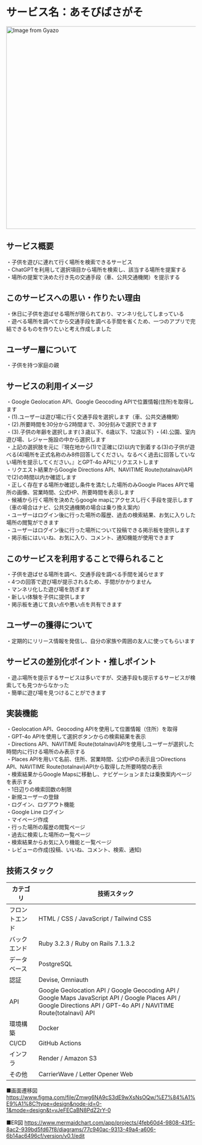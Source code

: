 # サービス名：あそびばさがそ
<img src="https://i.gyazo.com/3076c4c3920b82d24c822e334d7424f6.png" alt="Image from Gyazo" width="537"/>

## **サービス概要**  
・子供を遊びに連れて行く場所を検索できるサービス  
・ChatGPTを利用して選択項目から場所を検索し、該当する場所を提案する  
・場所の提案で決めた行き先の交通手段（車、公共交通機関）を提示する  

## **このサービスへの思い・作りたい理由**  
・休日に子供を遊ばせる場所が限られており、マンネリ化してしまっている  
・遊べる場所を調べてから交通手段を調べる手間を省くため、一つのアプリで完結できるものを作りたいと考え作成しました  

## **ユーザー層について**  
・子供を持つ家庭の親  

## **サービスの利用イメージ**  
・Google Geolocation API、Google Geocoding APIで位置情報(住所)を取得します  
・(1).ユーザーは遊び場に行く交通手段を選択します（車、公共交通機関）  
・(2).所要時間を30分から2時間まで、30分刻みで選択できます   
・(3).子供の年齢を選択します(３歳以下、6歳以下、12歳以下)
・(4).公園、室内遊び場、レジャー施設の中から選択します  
・上記の選択肢を元に『現在地から(1)で正確に(2)以内で到着する(3)の子供が遊べる(4)場所を正式名称のみ8件回答してください。なるべく過去に回答していない場所を提示してください。』とGPT-4o APIにリクエストします  
・リクエスト結果からGoogle Directions API、NAVITIME Route(totalnavi)APIで(2)の時間以内か確認します  
・正しく存在する場所か確認し条件を満たした場所のみGoogle Places APIで場所の画像、営業時間、公式HP、所要時間を表示します  
・候補から行く場所を決めたらgoogle mapにアクセスし行く手段を提示します（車の場合はナビ、公共交通機関の場合は乗り換え案内）  
・ユーザーはログイン後に行った場所の履歴、過去の検索結果、お気に入りした場所の閲覧ができます  
・ユーザーはログイン後に行った場所について投稿できる掲示板を提供します  
・掲示板にはいいね、お気に入り、コメント、通知機能が使用できます  

## **このサービスを利用することで得られること**  
・子供を遊ばせる場所を調べ、交通手段を調べる手間を減らせます  
・4つの回答で遊び場が提示されるため、手間がかかりません  
・マンネリ化した遊び場を防ぎます  
・新しい体験を子供に提供します  
・掲示板を通じて良い点や悪い点を共有できます  

## **ユーザーの獲得について**  
・定期的にリリース情報を発信し、自分の家族や周囲の友人に使ってもらいます  

## **サービスの差別化ポイント・推しポイント**  
・遊ぶ場所を提示するサービスは多いですが、交通手段も提示するサービスが検索しても見つからなかった  
・簡単に遊び場を見つけることができます  

## **実装機能**  
・Geolocation API、Geocoding APIを使用して位置情報（住所）を取得  
・GPT-4o APIを使用して選択ボタンからの検索結果を表示  
・Directions API、NAVITIME Route(totalnavi)APIを使用しユーザーが選択した時間内に行ける場所のみ表示する   
・Places APIを用いて名前、住所、営業時間、公式HPの表示且つDirections API、NAVITIME Route(totalnavi)APIから取得した所要時間の表示  
・検索結果からGoogle Mapsに移動し、ナビゲーションまたは乗換案内ページを表示する  
・1日辺りの検索回数の制限  
・新規ユーザーの登録  
・ログイン、ログアウト機能  
・Google Line ログイン  
・マイページ作成  
・行った場所の履歴の閲覧ページ  
・過去に検索した場所の一覧ページ  
・検索結果からお気に入り機能と一覧ページ  
・レビューの作成(投稿、いいね、コメント、検索、通知)  

## **技術スタック**

| カテゴリ       | 技術スタック|
| ------------ | ------------ |
| フロントエンド | HTML / CSS / JavaScript / Tailwind CSS |
| バックエンド   | Ruby 3.2.3 / Ruby on Rails 7.1.3.2 |
| データベース   | PostgreSQL |
| 認証           | Devise, Omniauth |
| API            | Google Geolocation API / Google Geocoding API / Google Maps JavaScript API / Google Places API / Google Directions API / GPT-4o API / NAVITIME Route(totalnavi) API |
| 環境構築       | Docker |
| CI/CD          | GitHub Actions |
| インフラ       | Render / Amazon S3 |
| その他         | CarrierWave / Letter Opener Web |  


■画面遷移図  
https://www.figma.com/file/Zmwg6NA9cS3dE9wXsNsOQw/%E7%84%A1%E9%A1%8C?type=design&node-id=0-1&mode=design&t=vJeFECaBN8PdZ2rY-0  

■ER図
https://www.mermaidchart.com/app/projects/4feb60d4-9808-43f5-8ac2-939bd5fd67f8/diagrams/77c940ac-9313-49a4-a606-6b14ac6496cf/version/v0.1/edit